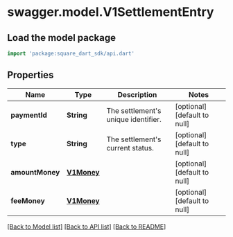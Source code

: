 # swagger.model.V1SettlementEntry

## Load the model package
```dart
import 'package:square_dart_sdk/api.dart'
```

## Properties
Name | Type | Description | Notes
------------ | ------------- | ------------- | -------------
**paymentId** | **String** | The settlement&#x27;s unique identifier. | [optional] [default to null]
**type** | **String** | The settlement&#x27;s current status. | [optional] [default to null]
**amountMoney** | [**V1Money**](V1Money.md) |  | [optional] [default to null]
**feeMoney** | [**V1Money**](V1Money.md) |  | [optional] [default to null]

[[Back to Model list]](../README.md#documentation-for-models) [[Back to API list]](../README.md#documentation-for-api-endpoints) [[Back to README]](../README.md)

